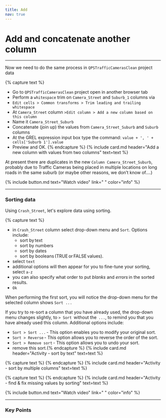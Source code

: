 ```yaml
---
title: Add
nav: true
---
```


# Add and concatenate another column

------
Now we need to do the same process in  `QPSTrafficCamerasClean`  project data

{% capture text %}
- Go to  `QPSTrafficCamerasClean`  project open in another browser tab
- Perform a  `whitespace`  trim on  `Camera_Street`  and  `Suburb_1`  columns via  
- `Edit cells > Common transforms > Trim leading and trailing whitespace`
- At  `Camera_Street`  column  `>Edit column > Add a new column based on this column`
- Name it  `Camera_Street_Suburb`
- Concatenate (join up) the values from  `Camera_Street_Suburb`  and  `Suburb`  columns
- At the GREL expression input box type the command:  `value + ', ' + cells['Suburb 1'].value` 
- Preview and OK.
{% endcapture %} {% include card.md header="Add a new column with values from two columns" text=text %}

At present there are duplicates in the new  `Column Camera_Street_Suburb`,  probably due to Traffic Cameras being placed in multiple locations on long roads in the same suburb (or maybe other reasons, we don’t know of….) 

{% include button.md text="Watch video" link="    " color="info" %}

------

### Sorting data

Using `Crash_Street`, let's explore data using sorting.

{% capture text %}
- in  `Crash_Street`  column select drop-down menu and  `Sort`.   Options include:
  - sort by text
  - sort by numbers
  - sort by dates
  - sort by booleans (TRUE or FALSE values). 
- select  `text`
- additional options will then appear for you to fine-tune your sorting, select  `a-z`
- you can also specify what order to put *blanks* and *errors* in the sorted results.
-  `Ok`

When performing the first sort, you will notice the drop-down menu for the selected column shows  `Sort ...` 

If you try to re-sort a column that you have already used, the drop-down menu changes slightly, to  `> Sort`  without the  `...`, to remind you that you have already used this column. Additional options include:

  - `Sort > Sort ...` - This option enables you to modify your original sort.
  - `Sort > Reverse` - This option allows you to reverse the order of the sort.
  - `Sort > Remove sort` - This option allows you to undo your sort.
- remove this sort.{% endcapture %} {% include card.md header="Activity - sort by text" text=text %}



{% capture text %}
{% endcapture %} {% include card.md header="Activity - sort by multiple columns" text=text %}


{% capture text %}
{% endcapture %} {% include card.md header="Activity - find & fix missing values by sorting" text=text %}

{% include button.md text="Watch video" link="   " color="info" %}

----

### Key Points

